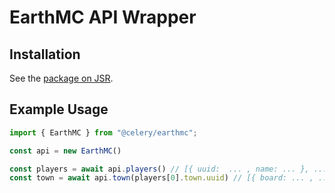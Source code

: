 # EarthMC API Wrapper


## Installation

See the [package on JSR](https://jsr.io/@celery/earthmc).


## Example Usage

```ts
import { EarthMC } from "@celery/earthmc";

const api = new EarthMC()

const players = await api.players() // [{ uuid:  ... , name: ... }, ...]
const town = await api.town(players[0].town.uuid) // [{ board: ... , ... }]
```